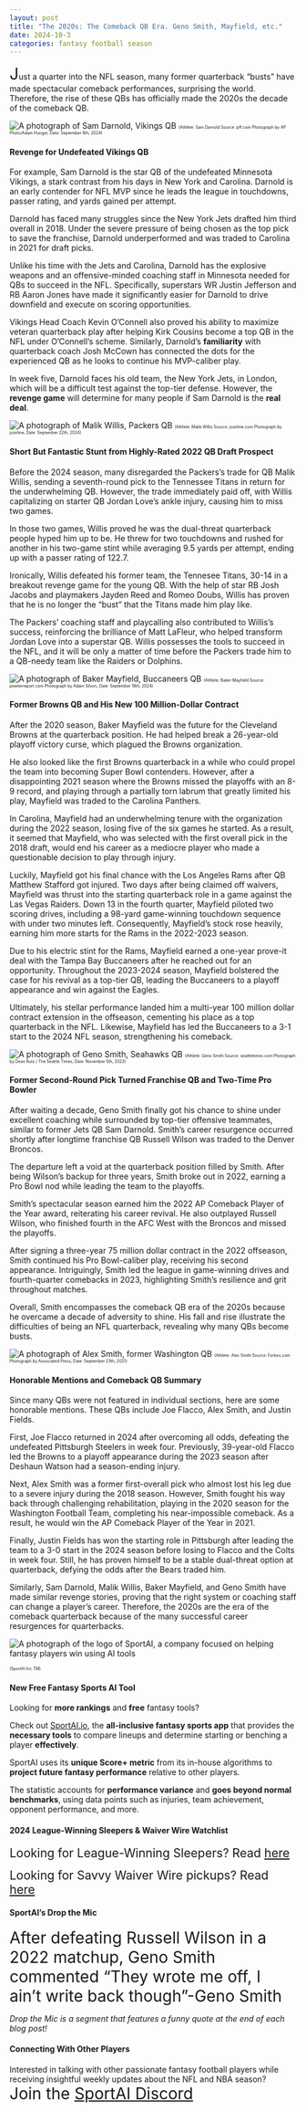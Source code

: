 ```yaml
---
layout: post
title: "The 2020s: The Comeback QB Era. Geno Smith, Mayfield, etc."
date: 2024-10-3
categories: fantasy football season
---
```


<span style="font-size:2em;">J</span>ust a quarter into the NFL season, many former quarterback “busts” have made spectacular comeback performances, surprising the world. Therefore, the rise of these QBs has officially made the 2020s the decade of the comeback QB. 

![A photograph of Sam Darnold, Vikings QB ](https://media.pff.com/2024/09/2Y2FW1M-scaled.jpg?w=1200&h=675)
<span style="font-size:0.5em;">(Athlete: Sam Darnold Source: pff.com Photograph by AP Photo/Adam Hunger, Date: September 8th, 2024)</span> 

#### Revenge for Undefeated Vikings QB 

For example, Sam Darnold is the star QB of the undefeated Minnesota Vikings, a stark contrast from his days in New York and Carolina. Darnold is an early contender for NFL MVP since he leads the league in touchdowns, passer rating, and yards gained per attempt.

Darnold has faced many struggles since the New York Jets drafted him third overall in 2018. Under the severe pressure of being chosen as the top pick to save the franchise, Darnold underperformed and was traded to Carolina in 2021 for draft picks. 

Unlike his time with the Jets and Carolina, Darnold has the explosive weapons and an offensive-minded coaching staff in Minnesota needed for QBs to succeed in the NFL. Specifically, superstars WR Justin Jefferson and RB Aaron Jones have made it significantly easier for Darnold to drive downfield and execute on scoring opportunities. 

Vikings Head Coach Kevin O’Connell also proved his ability to maximize veteran quarterback play after helping Kirk Cousins become a top QB in the NFL under O’Connell’s scheme. Similarly, Darnold’s **familiarity** with quarterback coach Josh McCown has connected the dots for the experienced QB as he looks to continue his MVP-caliber play. 

In week five, Darnold faces his old team, the New York Jets, in London, which will be a difficult test against the top-tier defense. However, the **revenge game** will determine for many people if Sam Darnold is the **real deal**.

![A photograph of Malik Willis, Packers QB](https://www.jsonline.com/gcdn/authoring/authoring-images/2024/09/22/PMJS/75338061007-getty-2173750652.jpg?crop=4551,2561,x0,y236&width=660&height=371&format=pjpg&auto=webp)
<span style="font-size:0.5em;">(Athlete: Malik Willis Source: jsonline.com Photograph by jsonline, Date: September 22th, 2024)</span> 

#### Short But Fantastic Stunt from Highly-Rated 2022 QB Draft Prospect

Before the 2024 season, many disregarded the Packers’s trade for QB Malik Willis, sending a seventh-round pick to the Tennessee Titans in return for the underwhelming QB. However, the trade immediately paid off, with Willis capitalizing on starter QB Jordan Love’s ankle injury, causing him to miss two games. 

In those two games, Willis proved he was the dual-threat quarterback people hyped him up to be. He threw for two touchdowns and rushed for another in his two-game stint while averaging 9.5 yards per attempt, ending up with a passer rating of 122.7.

Ironically, Willis defeated his former team, the Tennesee Titans, 30-14 in a breakout revenge game for the young QB. With the help of star RB Josh Jacobs and playmakers Jayden Reed and Romeo Doubs, Willis has proven that he is no longer the “bust” that the Titans made him play like. 

The Packers’ coaching staff and playcalling also contributed to Willis’s success, reinforcing the brilliance of Matt LaFleur, who helped transform Jordan Love into a superstar QB. Willis possesses the tools to succeed in the NFL, and it will be only a matter of time before the Packers trade him to a QB-needy team like the Raiders or Dolphins. 

![A photograph of Baker Mayfield, Buccaneers QB](https://www.pewterreport.com/wp-content/uploads/2024/09/rsz_1usatsi_24241824.jpg)
<span style="font-size:0.5em;">(Athlete: Baker Mayfield Source: pewterreport.com Photograph by Adam Silvon, Date: September 18th, 2024)</span> 

#### Former Browns QB and His New 100 Million-Dollar Contract  

After the 2020 season, Baker Mayfield was the future for the Cleveland Browns at the quarterback position. He had helped break a 26-year-old playoff victory curse, which plagued the Browns organization. 

He also looked like the first Browns quarterback in a while who could propel the team into becoming Super Bowl contenders. However, after a disappointing 2021 season where the Browns missed the playoffs with an 8-9 record, and playing through a partially torn labrum that greatly limited his play, Mayfield was traded to the Carolina Panthers. 

In Carolina, Mayfield had an underwhelming tenure with the organization during the 2022 season, losing five of the six games he started. As a result, it seemed that Mayfield, who was selected with the first overall pick in the 2018 draft, would end his career as a mediocre player who made a questionable decision to play through injury. 

Luckily, Mayfield got his final chance with the Los Angeles Rams after QB Matthew Stafford got injured. Two days after being claimed off waivers, Mayfield was thrust into the starting quarterback role in a game against the Las Vegas Raiders. 
Down 13 in the fourth quarter, Mayfield piloted two scoring drives, including a 98-yard game-winning touchdown sequence with under two minutes left. Consequently, Mayfield’s stock rose heavily, earning him more starts for the Rams in the 2022-2023 season.

Due to his electric stint for the Rams, Mayfield earned a one-year prove-it deal with the Tampa Bay Buccaneers after he reached out for an opportunity. Throughout the 2023-2024 season, Mayfield bolstered the case for his revival as a top-tier QB, leading the Buccaneers to a playoff appearance and win against the Eagles. 

Ultimately, his stellar performance landed him a multi-year 100 million dollar contract extension in the offseason, cementing his place as a top quarterback in the NFL. Likewise, Mayfield has led the Buccaneers to a 3-1 start to the 2024 NFL season, strengthening his comeback.

![A photograph of Geno Smith, Seahawks QB](https://images.seattletimes.com/wp-content/uploads/2023/11/11062023_Geno_Smith-11052023_092134.jpg?d=2040x1383)
<span style="font-size:0.5em;">(Athlete: Geno Smith Source: seattletimes.com Photograph by Dean Rutz / The Seattle Times, Date: November 5th, 2023)</span> 

#### Former Second-Round Pick Turned Franchise QB and Two-Time Pro Bowler

After waiting a decade, Geno Smith finally got his chance to shine under excellent coaching while surrounded by top-tier offensive teammates, similar to former Jets QB Sam Darnold. 
Smith’s career resurgence occurred shortly after longtime franchise QB Russell Wilson was traded to the Denver Broncos. 

The departure left a void at the quarterback position filled by Smith. After being Wilson’s backup for three years, Smith broke out in 2022, earning a Pro Bowl nod while leading the team to the playoffs. 

Smith’s spectacular season earned him the 2022 AP Comeback Player of the Year award, reiterating his career revival. He also outplayed Russell Wilson, who finished fourth in the AFC West with the Broncos and missed the playoffs. 

After signing a three-year 75 million dollar contract in the 2022 offseason, Smith continued his Pro Bowl-caliber play, receiving his second appearance. Intriguingly, Smith led the league in game-winning drives and fourth-quarter comebacks in 2023, highlighting Smith’s resilience and grit throughout matches. 

Overall, Smith encompasses the comeback QB era of the 2020s because he overcame a decade of adversity to shine. His fall and rise illustrate the difficulties of being an NFL quarterback, revealing why many QBs become busts. 

![A photograph of Alex Smith, former Washington QB](https://imageio.forbes.com/specials-images/imageserve/614c25c742f2e1cd570c0d2e/Washington-Eagles-Football/960x0.jpg?format=jpg&width=960)
<span style="font-size:0.5em;">(Athlete: Alex Smith Source: Forbes.com Photograph by Associated Press, Date: September 23th, 2021)</span> 

#### Honorable Mentions and Comeback QB Summary

Since many QBs were not featured in individual sections, here are some honorable mentions. These QBs include Joe Flacco, Alex Smith, and Justin Fields. 

First, Joe Flacco returned in 2024 after overcoming all odds, defeating the undefeated Pittsburgh Steelers in week four. Previously, 39-year-old Flacco led the Browns to a playoff appearance during the 2023 season after Deshaun Watson had a season-ending injury. 

Next, Alex Smith was a former first-overall pick who almost lost his leg due to a severe injury during the 2018 season. However, Smith fought his way back through challenging rehabilitation, playing in the 2020 season for the Washington Football Team, completing his near-impossible comeback. As a result, he would win the AP Comeback Player of the Year in 2021. 

Finally, Justin Fields has won the starting role in Pittsburgh after leading the team to a 3-0 start in the 2024 season before losing to Flacco and the Colts in week four. Still, he has proven himself to be a stable dual-threat option at quarterback, defying the odds after the Bears traded him. 

Similarly, Sam Darnold, Malik Willis, Baker Mayfield, and Geno Smith have made similar revenge stories, proving that the right system or coaching staff can change a player’s career. Therefore, the 2020s are the era of the comeback quarterback because of the many successful career resurgences for quarterbacks. 

![A photograph of the logo of SportAI, a company focused on helping fantasy players win using AI tools](https://miro.medium.com/v2/resize:fit:908/format:webp/0*XJQxNj4js71Q1nRN) 

<span style="font-size:0.5em;">(SportAI Inc *TM*)</span>

#### New Free Fantasy Sports AI Tool

Looking for **more rankings** and **free** fantasy tools? 

Check out [SportAI.io](https://sportai.io/), the **all-inclusive fantasy sports app** that provides the **necessary tools** to compare lineups and determine starting or benching a player **effectively**. 

SportAI uses its **unique Score+ metric** from its in-house algorithms to **project future fantasy performance** relative to other players. 

The statistic accounts for **performance variance** and **goes beyond normal benchmarks**, using data points such as injuries, team achievement, opponent performance, and more.

#### 2024 League-Winning Sleepers & Waiver Wire Watchlist
<span style="font-size:1.5em;">Looking for League-Winning Sleepers? Read [here](https://sportai.io/fantasy/football/draft/2024/08/02/NFL-Fantasy-Football-League-Winning-Breakouts-Sleepers.html)</span>

<span style="font-size:1.5em;">Looking for Savvy Waiver Wire pickups? Read [here](https://sportai.io/fantasy/football/2024/08/31/NFL-Fantasy-Football-Waiver-Wire-Bounce-Back-Comeback-Watchlist.html)</span>

#### SportAI’s Drop the Mic 
<span style="font-size:2em;">After defeating Russell Wilson in a 2022 matchup, Geno Smith commented “They wrote me off, I ain’t write back though”-Geno Smith</span>

*Drop the Mic is a segment that features a funny quote at the end of each blog post!*

#### Connecting With Other Players

Interested in talking with other passionate fantasy football players while receiving insightful weekly updates about the NFL and NBA season? <span style="font-size:2em;">Join the [SportAI Discord](https://discord.gg/YeaMrNGnu7)</span>




